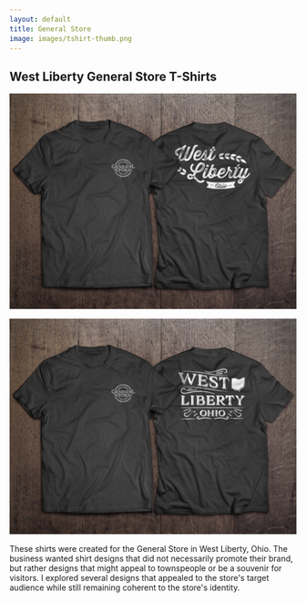 ```yaml
---
layout: default
title: General Store
image: images/tshirt-thumb.png
---
```

<div class="individual-page" markdown="1">

<h2>West Liberty General Store T-Shirts</h2>

![General Store T-shirt 1](/images/tshirt-3.jpg)

![General Store T-shirt 2](/images/tshirt-4.jpg)

<div class="work-description" markdown="1">
These shirts were created for the General Store in West Liberty, Ohio. The business wanted shirt designs that did not necessarily promote their brand, but rather designs that might appeal to townspeople or be a souvenir for visitors. I explored several designs that appealed to the store's target audience while still remaining coherent to the store's identity.
</div>

</div>
